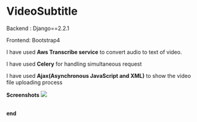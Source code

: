# VideoSubtitle

Backend : Django==2.2.1

Frontend: Bootstrap4


I have used <b>Aws  Transcribe service</b> to convert audio to text
of video.

I have used <b>Celery</b> for handling simultaneous request



I have used <b>Ajax(Asynchronous JavaScript and XML)</b> to show the video file uploading process

<b>Screenshots</b>
<img src="https://githubimage.s3.ap-south-1.amazonaws.com/video.png" />
<br>
<br>

<b> end</b>
